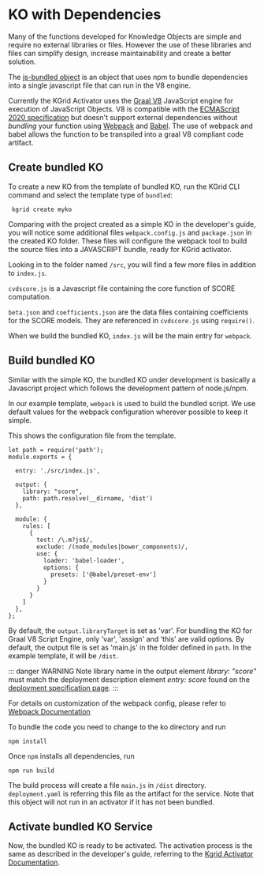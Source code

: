 # KO with Dependencies

Many of the functions developed for Knowledge Objects are simple and require no external libraries or files.  However the use of these libraries and files can simplify design, increase maintainability and create a better solution.

The [js-bundled object](https://github.com/kgrid-objects/example-collection/tree/master/collection/js-bundled-v1.0) is an object that uses npm to bundle dependencies into a single javascript file that can run in the V8 engine.

Currently the KGrid Activator uses the [Graal V8](https://www.graalvm.org/reference-manual/js/FAQ/) JavaScript engine for execution of JavaScript Objects. V8 is compatible with the [ECMAScript 2020 specification](https://www.ecma-international.org/publications-and-standards/standards/ecma-262/) but doesn't support external dependencies without _bundling_ your function using [Webpack](https://webpack.js.org/) and [Babel](https://babeljs.io/).  The use of webpack and babel allows the function to be transpiled into a graal V8 compliant code artifact.


## Create bundled KO

To create a new KO from the template of bundled KO, run the KGrid CLI command and select the template type of `bundled`:

```
 kgrid create myko
```

Comparing with the project created as a simple KO in the developer's guide, you will notice some additional files `webpack.config.js` and `package.json` in the created KO folder. These files will configure the webpack tool to build the source files into a JAVASCRIPT bundle, ready for KGrid activator.

Looking in to the folder named `/src`, you will find a few more files in addition to `index.js`.

`cvdscore.js` is a Javascript file containing the core function of SCORE computation.

`beta.json` and `coefficients.json` are the data files containing coefficients for the SCORE models. They are referenced in `cvdscore.js` using `require()`.

When we build the bundled KO, `index.js` will be the main entry for `webpack`.


## Build bundled KO

Similar with the simple KO, the bundled KO under development is basically a Javascript project which follows the development pattern of node.js/npm.

In our example template, `webpack` is used to build the bundled script. We use default values for the webpack configuration wherever possible to keep it simple.

This shows the configuration file from the template.

```
let path = require('path');
module.exports = {

  entry: './src/index.js',

  output: {
    library: "score",
    path: path.resolve(__dirname, 'dist')
  },

  module: {
    rules: [
      {
        test: /\.m?js$/,
        exclude: /(node_modules|bower_components)/,
        use: {
          loader: 'babel-loader',
          options: {
            presets: ['@babel/preset-env']
          }
        }
      }
    ]
  },
};
```

By default, the `output.libraryTarget` is set as 'var'. For bundling the KO for Graal V8 Script Engine, only 'var', 'assign' and 'this' are valid options. By default, the output file is set as 'main.js' in the folder defined in `path`. In the example template, it will be `/dist`.


::: danger WARNING
Note library name in the output element _library: "score"_ must match the deployment description element _entry: score_ found on the [deployment specification page](/tutorial/deployment/deployment.html).
:::

For details on customization of the webpack config, please refer to [Webpack Documentation](https://v4.webpack.js.org/concepts/configuration/)

To bundle the code you need to change to the ko directory and run
```
npm install
```

Once `npm` installs all dependencies, run

```
npm run build
```

The build process will create a file `main.js` in `/dist` directory. `deployment.yaml` is referring this file as the artifact for the service. Note that this object will not run in an activator if it has not been bundled.


## Activate bundled KO Service

Now, the bundled KO is ready to be activated. The activation process is the same as described in the developer's guide, referring to the [Kgrid Activator Documentation](http://kgrid.org/kgrid-activator/#activator-quick-start).

